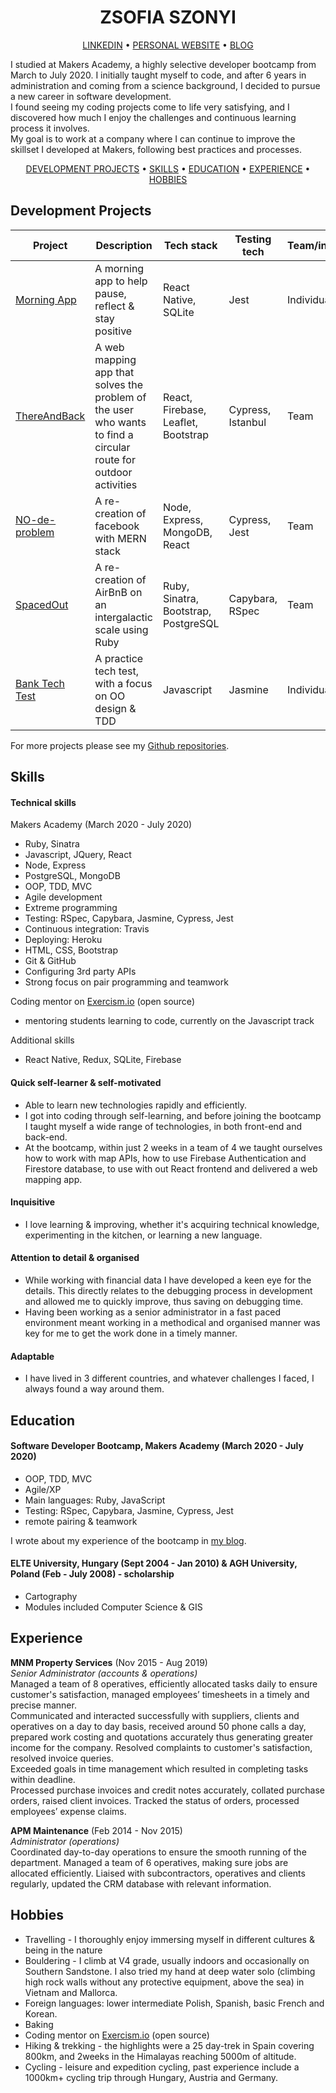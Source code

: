 <h1 align="center">ZSOFIA SZONYI</h1>
<p align="center">
  <a href="https://www.linkedin.com/in/zsofia-szonyi-34b8b6b6/">LINKEDIN</a> •
  <a href="https://zsofi.co.uk">PERSONAL WEBSITE</a> •
  <a href="https://zsofi.surge.sh">BLOG</a>

</p>

I studied at Makers Academy, a highly selective developer bootcamp from March to July 2020. I initially taught myself to code, and after 6 years in administration and coming from a science background, I decided to pursue a new career in software development.  
I found seeing my coding projects come to life very satisfying, and I discovered how much I enjoy the challenges and continuous learning process it involves.  
My goal is to work at a company where I can continue to improve the skillset I developed at Makers, following best practices and processes.

<div align="center">

[DEVELOPMENT PROJECTS](#development-projects) •
[SKILLS](#skills) •
[EDUCATION](#education) •
[EXPERIENCE](#experience) •
[HOBBIES](#hobbies)

</div>


## Development Projects

|Project|Description|Tech stack|Testing tech|Team/individual|
|---|---|---|---|---|
|[Morning App](https://github.com/ZsofiaS/MorningApp)|A morning app to help pause, reflect & stay positive|React Native, SQLite|Jest|Individual|
|[ThereAndBack](https://github.com/ZsofiaS/route_planner)|A web mapping app that solves the problem of the user who wants to find a circular route for outdoor activities|React, Firebase, Leaflet, Bootstrap|Cypress, Istanbul|Team|
|[NO-de-problem](https://github.com/ZsofiaS/acebook-NO-de-Problem)|A re-creation of facebook with MERN stack|Node, Express, MongoDB, React|Cypress, Jest|Team|
|[SpacedOut](https://github.com/ZsofiaS/Makersbnb)|A re-creation of AirBnB on an intergalactic scale using Ruby|Ruby, Sinatra, Bootstrap, PostgreSQL|Capybara, RSpec|Team|
|[Bank Tech Test](https://github.com/ZsofiaS/Bank-tech-test)|A practice tech test, with a focus on OO design & TDD|Javascript|Jasmine|Individual|

For more projects please see my [Github repositories](https://github.com/ZsofiaS).

## Skills

#### Technical skills
Makers Academy (March 2020 - July 2020)
* Ruby, Sinatra
* Javascript, JQuery, React
* Node, Express
* PostgreSQL, MongoDB
* OOP, TDD, MVC
* Agile development
* Extreme programming
* Testing: RSpec, Capybara, Jasmine, Cypress, Jest
* Continuous integration: Travis
* Deploying: Heroku
* HTML, CSS, Bootstrap
* Git & GitHub
* Configuring 3rd party APIs
* Strong focus on pair programming and teamwork

Coding mentor on [Exercism.io](https://exercism.io/) (open source)
* mentoring students learning to code, currently on the Javascript track

Additional skills
* React Native, Redux, SQLite, Firebase

#### Quick self-learner & self-motivated

- Able to learn new technologies rapidly and efficiently.
- I got into coding through self-learning, and before joining the bootcamp I taught myself a wide range of technologies, in both front-end and back-end.
- At the bootcamp, within just 2 weeks in a team of 4 we taught ourselves how to work with map APIs, how to use Firebase Authentication and Firestore database, to use with out React frontend and delivered a web mapping app.

#### Inquisitive
- I love learning & improving, whether it's acquiring technical knowledge, experimenting in the kitchen, or learning a new language.

#### Attention to detail & organised
- While working with financial data I have developed a keen eye for the details. This directly relates to the debugging process in development and allowed me to quickly improve, thus saving on debugging time.
- Having been working as a senior administrator in a fast paced environment meant working in a methodical and organised manner  was key for me to get the work done in a timely manner.

#### Adaptable
- I have lived in 3 different countries, and whatever challenges I faced, I always found a way around them.

## Education

#### Software Developer Bootcamp, Makers Academy (March 2020 - July 2020)

- OOP, TDD, MVC
- Agile/XP
- Main languages: Ruby, JavaScript
- Testing: RSpec, Capybara, Jasmine, Cypress, Jest
- remote pairing & teamwork

I wrote about my experience of the bootcamp in [my blog](https://zsofi.surge.sh/).

#### ELTE University, Hungary (Sept 2004 - Jan 2010) & AGH University, Poland (Feb - July 2008) - scholarship

- Cartography
- Modules included Computer Science & GIS

## Experience

**MNM Property Services** (Nov 2015 - Aug 2019)    
*Senior Administrator (accounts & operations)*  
Managed a team of 8 operatives, efficiently allocated tasks daily to ensure customer's satisfaction, managed employees’ timesheets in a timely and precise manner.  
Communicated and interacted successfully with suppliers, clients and operatives on a day to day basis, received around 50 phone calls a day, prepared work costing and quotations accurately thus generating greater income for the company. Resolved complaints to customer's satisfaction, resolved invoice queries.     
Exceeded goals in time management which resulted in completing tasks within deadline.  
Processed purchase invoices and credit notes accurately, collated purchase orders, raised client invoices. Tracked the status of orders, processed employees’ expense claims.  

**APM Maintenance** (Feb 2014 - Nov 2015)   
*Administrator (operations)*  
Coordinated day-to-day operations to ensure the smooth running of the department.
Managed a team of 6 operatives, making sure jobs are allocated efficiently.
Liaised with subcontractors, operatives and clients regularly, updated the CRM database with relevant information.

## Hobbies

- Travelling - I thoroughly enjoy immersing myself in different cultures & being in the nature
- Bouldering - I climb at V4 grade, usually indoors and occasionally on Southern Sandstone. I also tried my hand at deep water solo (climbing high rock walls without any protective equipment, above the sea) in Vietnam and Mallorca.
- Foreign languages: lower intermediate Polish, Spanish, basic French and Korean.
- Baking
- Coding mentor on [Exercism.io](https://exercism.io/) (open source)
- Hiking & trekking - the highlights were a 25 day-trek in Spain covering 800km, and 2weeks in the Himalayas reaching 5000m of altitude.
- Cycling - leisure and expedition cycling, past experience include a 1000km+ cycling trip through Hungary, Austria and Germany.
